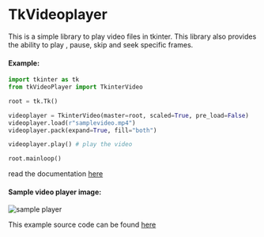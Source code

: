 # TkVideoplayer

This is a simple library to play video files in tkinter. This library also provides the ability to play , pause, 
skip and seek specific frames.

#### Example:
```python
import tkinter as tk
from tkVideoPlayer import TkinterVideo

root = tk.Tk()

videoplayer = TkinterVideo(master=root, scaled=True, pre_load=False)
videoplayer.load(r"samplevideo.mp4")
videoplayer.pack(expand=True, fill="both")

videoplayer.play() # play the video

root.mainloop()
```

read the documentation [here](https://github.com/PaulleDemon/tkmultimedia/blob/master/Documentation.md)

#### Sample video player image:
![sample player](https://github.com/PaulleDemon/tkmultimedia/blob/master/sample_media_player.png)

This example source code can be found [here](https://github.com/PaulleDemon/tkmultimedia/blob/master/examples/sample_player.py)


